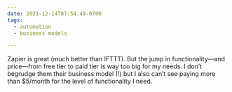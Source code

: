 ```yaml
---
date: 2021-12-14T07:54:49-0700
tags:
  - automation
  - business models

---
```


Zapier is great (much better than IFTTT). But the jump in functionality—and price—from free tier to paid tier is way too big for my needs. I don’t begrudge them their business model (!) but I also can’t see paying more than $5/month for the level of functionality I need.